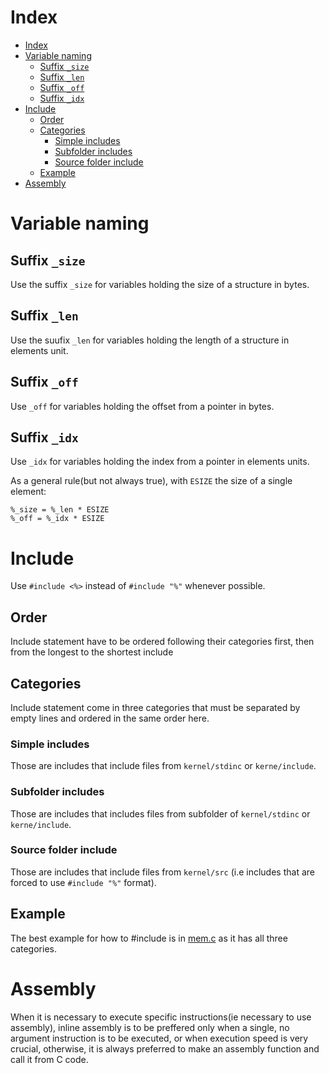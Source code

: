 
# Index
- [Index](#index)
- [Variable naming](#variable-naming)
  - [Suffix `_size`](#suffix-_size)
  - [Suffix `_len`](#suffix-_len)
  - [Suffix `_off`](#suffix-_off)
  - [Suffix `_idx`](#suffix-_idx)
- [Include](#include)
  - [Order](#order)
  - [Categories](#categories)
    - [Simple includes](#simple-includes)
    - [Subfolder includes](#subfolder-includes)
    - [Source folder include](#source-folder-include)
  - [Example](#example)
- [Assembly](#assembly)

# Variable naming
## Suffix `_size`
Use the suffix `_size` for variables holding the size of a structure in bytes.

## Suffix `_len`
Use the suufix `_len` for variables holding the length of a structure in elements unit.

## Suffix `_off`
Use `_off` for variables holding the offset from a pointer in bytes.

## Suffix `_idx`
Use `_idx` for variables holding the index from a pointer in elements units.

As a general rule(but not always true), with `ESIZE` the size of a single element:

```
%_size = %_len * ESIZE
%_off = %_idx * ESIZE
```

# Include
Use `#include <%>` instead of `#include "%"` whenever possible.

## Order
Include statement have to be ordered following their categories first, then from the longest to the shortest include

## Categories
Include statement come in three categories that must be separated by empty lines and ordered in the same order here.

### Simple includes
Those are includes that include files from `kernel/stdinc` or `kerne/include`.

### Subfolder includes
Those are includes that includes files from subfolder of `kernel/stdinc` or `kerne/include`.

### Source folder include
Those are includes that include files from `kernel/src` (i.e includes that are forced to use `#include "%"` format).

## Example
The best example for how to #include is in [mem.c] as it has all three categories.

# Assembly
When it is necessary to execute specific instructions(ie necessary to use assembly), inline assembly is to be preffered only when a single, no argument instruction is to be executed, or when execution speed is very crucial, otherwise, it is always preferred to make an assembly function and call it from C code.


[mem.c]: ../kernel/src/mem/mem.c


